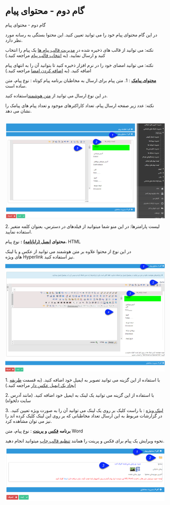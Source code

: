 # گام دوم - محتوای پیام        

گام دوم - محتوای پیام

در این گام محتوای پیام خود را می توانید تعیین کنید. این محتوا بستگی به رسانه مورد نظر دارد.

نکته: می توانید از قالب های ذخیره شده در [مدیریت قالب پیام ها](../../BaseInformatio/SMSFrameManagement.md) یک پیام را انتخاب کنید و ارسال نمایید. (به [انتخاب قالب پیام](Step2messagecontent/TemplateSelection.md) مراجعه کنید.)

نکته: می توانید امضای خود را در نرم افزار ذخیره کنید تا بتوانید آن را به انتهای پیام اضافه کنید. (به [اضافه کردن امضا](Step2messagecontent/Sign.md) مراجعه کنید.)

[**محتوای پیامک**](SMSTools.md) : 1. متن پیام برای ارسال به مخاطبان  برنامه پیام کوتاه : نوع پیام، متن ساده است.

در این نوع ارسال می توانید از [متن هوشمند](InteligentContext.md)استفاده کنید.

نکته: عدد زیر صفحه ارسال پیام، تعداد کاراکترهای موجود و تعداد پیام های پیامک را نشان می دهد.

 ![](advertise-tools8.png)

2\. لیست پارامترها: در این منو شما میتوانید از فیلدهای در دسترس، بعنوان کلمه متغیر استفاده نمایید.

**محتوای [ایمیل (رایانامه)](Email.md)** **:** نوع پیام، HTML

در این نوع از محتوا علاوه بر متن هوشمند می توانید از عکس و یا لینک های ویژه Hyperlink نیز استفاده کنید.

![](advertise-tools9.png)

1\. با استفاده از این گزینه می توانید تصویر به ایمیل خود اضافه کنید. (به قسمت [طریقه ایجاد یک ایمیل عکس دار](../Email/CreateAnEmailWithImage.md) مراجعه کنید.)

2\. با استفاده از این گزینه می توانید یک لینک به ایمیل خود اضافه کنید. (مانند آدرس سایت دلخواه)

3\. [لینک ویژه](../Email/InteligentEmail.md) : با راست کلیک بر روی یک لینک می توانید آن را به صورت ویژه تعیین کنید. در گزارشات مربوط به این ارسال تعداد مخاطبانی که بر روی این لینک کلیک کرده اند را نیز می توان مشاهده کرد.

**برنامه** [**فکس**](Fax.md) **و** [**پرینت**](Print.md) : نوع پیام، متن Word

نحوه ویرایش یک پیام برای فکس و پرینت را همانند [تنظیم قالب چاپ](../../Setting/Personalizing/Totalview/printpreviewdesign.md) میتوانید انجام دهید.

![](advertise-tools10.png)
